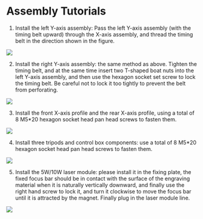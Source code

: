 ﻿---
sidebar_position: 2
sidebar_label: Assembly Tutorials
---

# Assembly Tutorials

1. Install the left Y-axis assembly: Pass the left Y-axis assembly (with the timing belt upward) through the X-axis assembly, and thread the timing belt in the direction shown in the figure.

![](https://wiki-media-ef.oss-cn-hongkong.aliyuncs.com/i18n/en/docusaurus-plugin-content-docs/current/tooca-l1-laser-engraver/images/assembly-tutorials-01.png)

2. Install the right Y-axis assembly: the same method as above. Tighten the timing belt, and at the same time insert two T-shaped boat nuts into the left Y-axis assembly, and then use the hexagon socket set screw to lock the timing belt. Be careful not to lock it too tightly to prevent the belt from perforating.

![](https://wiki-media-ef.oss-cn-hongkong.aliyuncs.com/i18n/en/docusaurus-plugin-content-docs/current/tooca-l1-laser-engraver/images/assembly-tutorials-02.png)

3. Install the front X-axis profile and the rear X-axis profile, using a total of 8 M5*20 hexagon socket head pan head screws to fasten them.

![](https://wiki-media-ef.oss-cn-hongkong.aliyuncs.com/i18n/en/docusaurus-plugin-content-docs/current/tooca-l1-laser-engraver/images/assembly-tutorials-03.png)


4. Install three tripods and control box components: use a total of 8 M5*20 hexagon socket head pan head screws to fasten them.

![](https://wiki-media-ef.oss-cn-hongkong.aliyuncs.com/i18n/en/docusaurus-plugin-content-docs/current/tooca-l1-laser-engraver/images/assembly-tutorials-04.png)

5. Install the 5W/10W laser module: please install it in the fixing plate, the fixed focus bar should be in contact with the surface of the engraving material when it is naturally vertically downward, and finally use the right hand screw to lock it, and turn it clockwise to move the focus bar until it is attracted by the magnet. Finally plug in the laser module line.

![](https://wiki-media-ef.oss-cn-hongkong.aliyuncs.com/i18n/en/docusaurus-plugin-content-docs/current/tooca-l1-laser-engraver/images/assembly-tutorials-05.png)
